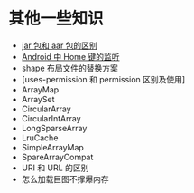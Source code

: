 # 其他一些知识

* [jar 包和 aar 包的区别](https://github.com/ZhangMiao147/android_learning_notes/blob/master/Android/other/jar%E5%8C%85%E4%B8%8Eaar%E5%8C%85%E7%9A%84%E5%8C%BA%E5%88%AB.md)
* [Android 中 Home 键的监听](https://github.com/ZhangMiao147/android_learning_notes/blob/master/Android/other/Android中Home键的监听.md)
* [shape 布局文件的替换方案](https://github.com/ZhangMiao147/android_learning_notes/blob/master/Android/other/shape布局文件的替换方案.md)
* [uses-permission 和 permission 区别及使用]
* ArrayMap
* ArraySet
* CircularArray
* CircularIntArray
* LongSparseArray
* LruCache
* SimpleArrayMap
* SpareArrayCompat
* URI 和 URL 的区别
* 怎么加载巨图不撑爆内存
